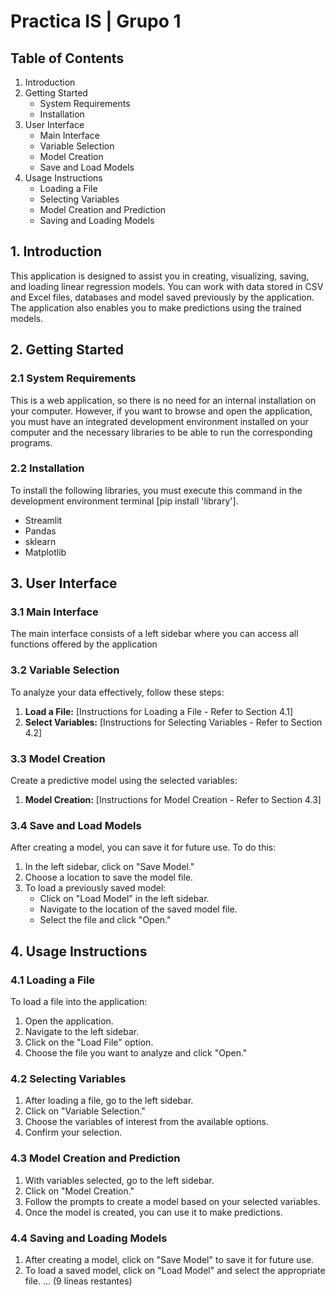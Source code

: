 # Practica IS | Grupo 1

## Table of Contents

1. Introduction
2. Getting Started
   - System Requirements
   - Installation
3. User Interface
   - Main Interface
   - Variable Selection
   - Model Creation
   - Save and Load Models
4. Usage Instructions
   - Loading a File
   - Selecting Variables
   - Model Creation and Prediction
   - Saving and Loading Models
     

## 1. Introduction

This application is designed to assist you in creating, visualizing, saving, and loading linear regression models. You can work with data stored in CSV and Excel files, databases and model saved previously by the application. The application also enables you to make predictions using the trained models.


## 2. Getting Started

### 2.1 System Requirements

This is a web application, so there is no need for an internal installation on your computer. 
However, if you want to browse and open the application, you must have an integrated development environment installed on your computer and the necessary libraries to be able to run the corresponding programs.

### 2.2 Installation<a name="installation"></a>

To install the following libraries, you must execute this command in the development environment terminal [pip install 'library'].

- Streamlit
- Pandas
- sklearn
- Matplotlib

## 3. User Interface

### 3.1 Main Interface

The main interface consists of a left sidebar where you can access all functions offered by the application

### 3.2 Variable Selection

To analyze your data effectively, follow these steps:

1. **Load a File:** [Instructions for Loading a File - Refer to Section 4.1]
2. **Select Variables:** [Instructions for Selecting Variables - Refer to Section 4.2]

### 3.3 Model Creation

Create a predictive model using the selected variables:

1. **Model Creation:** [Instructions for Model Creation - Refer to Section 4.3]

### 3.4 Save and Load Models

After creating a model, you can save it for future use. To do this:

1. In the left sidebar, click on "Save Model."
2. Choose a location to save the model file.
3. To load a previously saved model:
   - Click on "Load Model" in the left sidebar.
   - Navigate to the location of the saved model file.
   - Select the file and click "Open."

## 4. Usage Instructions

### 4.1 Loading a File

To load a file into the application:

1. Open the application.
2. Navigate to the left sidebar.
3. Click on the "Load File" option.
4. Choose the file you want to analyze and click "Open."

### 4.2 Selecting Variables

1. After loading a file, go to the left sidebar.
2. Click on "Variable Selection."
3. Choose the variables of interest from the available options.
4. Confirm your selection.

### 4.3 Model Creation and Prediction

1. With variables selected, go to the left sidebar.
2. Click on "Model Creation."
3. Follow the prompts to create a model based on your selected variables.
4. Once the model is created, you can use it to make predictions.

### 4.4 Saving and Loading Models

1. After creating a model, click on "Save Model" to save it for future use.
2. To load a saved model, click on "Load Model" and select the appropriate file.
... (9 líneas restantes)